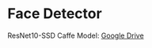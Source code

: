 # Face Detector
ResNet10-SSD Caffe Model: [Google Drive](https://drive.google.com/file/d/1AQiJib6fuFOtVRUbjLpAzAutD_1ztePO/view?usp=sharing)
